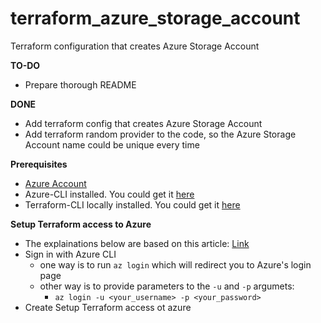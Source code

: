 # terraform_azure_storage_account
Terraform configuration that creates Azure Storage Account



**TO-DO**
- Prepare thorough README

**DONE**

- Add terraform config that creates Azure Storage Account
- Add terraform random provider to the code, so the Azure Storage Account name could be unique every time

**Prerequisites**

- [Azure Account](https://docs.microsoft.com/en-us/learn/modules/create-an-azure-account/)
- Azure-CLI installed. You could get it [here](https://docs.microsoft.com/en-us/cli/azure/?view=azure-cli-latest)
- Terraform-CLI locally installed. You could get it [here](https://www.terraform.io/downloads.html) 

**Setup Terraform access to Azure**
- The explainations below are based on this article: [Link](https://docs.microsoft.com/en-us/azure/virtual-machines/linux/terraform-install-configure)
- Sign in with Azure CLI
   - one way is to run ```az login``` which will redirect you to Azure's login page
   - other way is to provide parameters to the `-u` and `-p` argumets:
       - ```az login -u <your_username> -p <your_password>```
- Create
 Setup Terraform access ot azure
